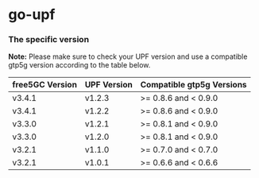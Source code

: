 # go-upf
### The specific version
**Note:** Please make sure to check your UPF version and use a compatible gtp5g version according to the table below.

|free5GC Version| UPF Version | Compatible gtp5g Versions |
|-----------------|-----------------|--------------------------|
|v3.4.1| v1.2.3 | >= 0.8.6 and < 0.9.0 |
|v3.4.1| v1.2.2 | >= 0.8.6 and < 0.9.0 |
|v3.3.0| v1.2.1 | >= 0.8.1 and < 0.9.0 |
|v3.3.0| v1.2.0 | >= 0.8.1 and < 0.9.0 |
|v3.2.1| v1.1.0 | >= 0.7.0 and < 0.7.0 |
|v3.2.1| v1.0.1 | >= 0.6.6 and < 0.6.6 |
